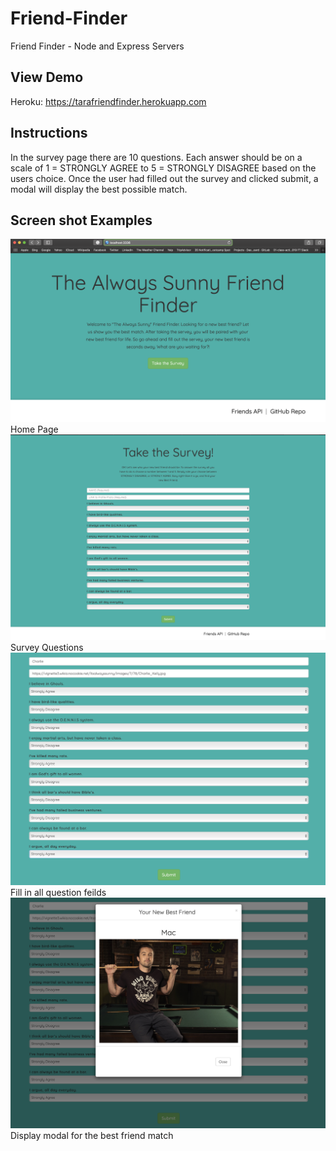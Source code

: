 # Friend-Finder
Friend Finder - Node and Express Servers

## View Demo 
Heroku: https://tarafriendfinder.herokuapp.com


## Instructions
In the survey page there are 10 questions. Each answer should be on a scale of 1 = STRONGLY AGREE to 5 = STRONGLY DISAGREE based on the users choice. Once the user had filled out the survey and clicked submit, a modal will display the best possible match.

## Screen shot Examples

![Image 1](/images/friend1.png)
Home Page
![Image 2](/images/friend2.png)
Survey Questions
![Image 2](/images/friend3.png)
Fill in all question feilds
![Image 2](/images/friend4.png)
Display modal for the best friend match





